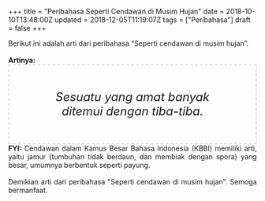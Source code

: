 +++
title = "Peribahasa Seperti Cendawan di Musim Hujan"
date = 2018-10-10T13:48:00Z
updated = 2018-12-05T11:19:07Z
tags = ["Peribahasa"]
draft = false
+++

<div dir="ltr" style="text-align: left;" trbidi="on"><div style="text-align: justify;">Berikut ini adalah arti dari peribahasa “Seperti cendawan di musim hujan”.</div><br /><div style="text-align: justify;"><b>Artinya:</b></div><div style="border: 2px dashed #ddd; font-size: 24px; height: auto; margin: 0 auto; padding: 50px; text-align: center; width: auto;"><i>Sesuatu yang amat banyak ditemui dengan tiba-tiba.</i></div><div style="text-align: justify;"><b>FYI:</b> Cendawan dalam Kamus Besar Bahasa Indonesia (KBBI) memiliki arti, yaitu jamur (tumbuhan tidak berdaun, dan membiak dengan spora) yang besar, umumnya berbentuk seperti payung.</div><div style="text-align: justify;"><br /></div><div style="text-align: justify;">Demikian arti dari peribahasa "Seperti cendawan di musim hujan". Semoga bermanfaat.</div></div>
